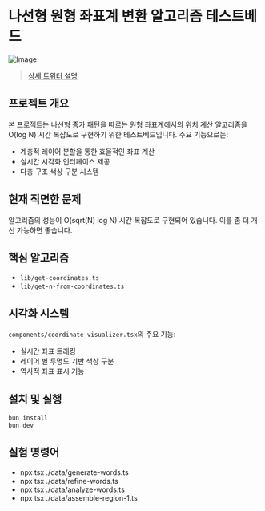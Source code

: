 # 나선형 원형 좌표계 변환 알고리즘 테스트베드

![Image](https://pbs.twimg.com/media/GkRclL2WwAAJmwy?format=jpg&name=large)

> [상세 트위터 설명](https://x.com/hmmhmm_hm/status/1890693943710396921)

## 프로젝트 개요

본 프로젝트는 나선형 증가 패턴을 따르는 원형 좌표계에서의 위치 계산 알고리즘을 O(log N) 시간 복잡도로 구현하기 위한 테스트베드입니다. 주요 기능으로는:

- 계층적 레이어 분할을 통한 효율적인 좌표 계산
- 실시간 시각화 인터페이스 제공
- 다층 구조 색상 구분 시스템

## 현재 직면한 문제

알고리즘의 성능이 O(sqrt(N) log N) 시간 복잡도로 구현되어 있습니다. 이를 좀 더 개선 가능하면 좋습니다.

## 핵심 알고리즘

- `lib/get-coordinates.ts`
- `lib/get-n-from-coordinates.ts`

## 시각화 시스템

`components/coordinate-visualizer.tsx`의 주요 기능:

- 실시간 좌표 트래킹
- 레이어 별 투명도 기반 색상 구분
- 역사적 좌표 표시 기능

## 설치 및 실행

```bash
bun install
bun dev
```

## 실험 명령어

- npx tsx ./data/generate-words.ts
- npx tsx ./data/refine-words.ts
- npx tsx ./data/analyze-words.ts
- npx tsx ./data/assemble-region-1.ts

